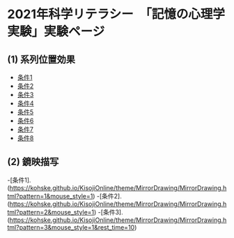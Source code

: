 # 2021年科学リテラシー　「記憶の心理学実験」実験ページ

## (1) 系列位置効果

- [条件1](freeRecall/)
 - [条件2](freeRecall2/)
 - [条件3](freeRecall3/)
 - [条件4](freeRecall4/)
 - [条件5](freeRecall5/)
 - [条件6](freeRecall6/)
 - [条件7](freeRecall7/)
 - [条件8](freeRecall8/)

## (2) 鏡映描写
-[条件1].(https://kohske.github.io/KisojiOnline/theme/MirrorDrawing/MirrorDrawing.html?pattern=1&mouse_style=1)
-[条件2].(https://kohske.github.io/KisojiOnline/theme/MirrorDrawing/MirrorDrawing.html?pattern=2&mouse_style=1)
-[条件3].(https://kohske.github.io/KisojiOnline/theme/MirrorDrawing/MirrorDrawing.html?pattern=3&mouse_style=1&rest_time=10)
 
